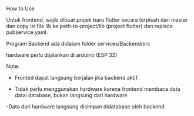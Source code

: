 How to Use

Untuk frontend, wajib dibuat projek baru flutter secara terpisah dari master dan copy isi file lib ke path-to-project/lib (project flutter) dan replace pubservice.yaml.

Program Backend ada didalam folder services/Backend/src

hardware perlu dijalankan di arduino (ESP 32)

Note:
- Fronted dapat langsung berjalan jika backend aktif.

- Tidak perlu menggunakan hardware karena frontend membaca data datai database, bukan langsung dari hardware

-Data dari hardware langsung disimpan didatabase oleh backend
